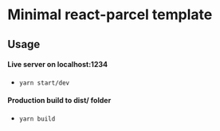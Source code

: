 # Minimal react-parcel template
## Usage
 #### Live server on localhost:1234
 - `yarn start/dev`
 #### Production build to dist/ folder
 - `yarn build`
